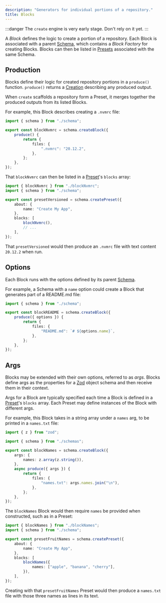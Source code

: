 ```yaml
---
description: "Generators for individual portions of a repository."
title: Blocks
---
```


:::danger
The `create` engine is very early stage.
Don't rely on it yet.
:::

A _Block_ defines the logic to create a portion of a repository.
Each Block is associated with a parent [Schema](./schemas), which contains a _Block Factory_ for creating Blocks.
Blocks can then be listed in [Presets](./presets) associated with the same Schema.

## Production

Blocks define their logic for created repository portions in a `produce()` function.
`produce()` returns a [Creation](../runtime/creations) describing any produced output.

When `create` scaffolds a repository form a Preset, it merges together the produced outputs from its listed Blocks.

For example, this Block describes creating a `.nvmrc` file:

```ts
import { schema } from "./schema";

export const blockNvmrc = schema.createBlock({
	produce() {
		return {
			files: {
				".nvmrc": "20.12.2",
			},
		};
	},
});
```

That `blockNvmrc` can then be listed in a [Preset](./presets)'s `blocks` array:

```ts
import { blockNvmrc } from "./blockNvmrc";
import { schema } from "./schema";

export const presetVersioned = schema.createPreset({
	about: {
		name: "Create My App",
	},
	blocks: [
		blockNvmrc(),
		// ...
	],
});
```

That `presetVersioned` would then produce an `.nvmrc` file with text content `20.12.2` when run.

## Options

Each Block runs with the options defined by its parent [Schema](./schemas).

For example, a Schema with a `name` option could create a Block that generates part of a README.md file:

```ts
import { schema } from "./schema";

export const blockREADME = schema.createBlock({
	produce({ options }) {
		return {
			files: {
				"README.md": `# ${options.name}`,
			},
		};
	},
});
```

## Args

Blocks may be extended with their own options, referred to as _args_.
Blocks define args as the properties for a [Zod](https://zod.dev) object schema and then receive them in their context.

Args for a Block are typically specified each time a Block is defined in a [Preset](./presets)'s `blocks` array.
Each Preset may define instances of the Block with different args.

For example, this Block takes in a string array under a `names` arg, to be printed in a `names.txt` file:

```ts
import { z } from "zod";

import { schema } from "./schemas";

export const blockNames = schema.createBlock({
	args: {
		names: z.array(z.string()),
	},
	async produce({ args }) {
		return {
			files: {
				"names.txt": args.names.join("\n"),
			},
		};
	},
});
```

The `blockNames` Block would then require `names` be provided when constructed, such as in a Preset:

```ts
import { blockNames } from "./blockNames";
import { schema } from "./schema";

export const presetFruitNames = schema.createPreset({
	about: {
		name: "Create My App",
	},
	blocks: [
		blockNames({
			names: ["apple", "banana", "cherry"],
		}),
	],
});
```

Creating with that `presetFruitNames` Preset would then produce a `names.txt` file with those three names as lines in its text.
